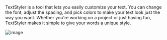 TextStyler is a tool that lets you easily customize your text. You can change the font, adjust the spacing, and pick colors to make your text look just the way you want. Whether you're working on a project or just having fun, TextStyler makes it simple to give your words a unique style.

![image](https://github.com/user-attachments/assets/5cf43898-9d60-45f4-a26a-8de22dee25a9)

